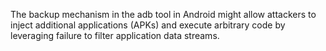 The backup mechanism in the adb tool in Android might allow attackers to inject additional applications (APKs) and execute arbitrary code by leveraging failure to filter application data streams.